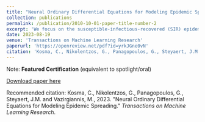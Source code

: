 ```yaml
---
title: "Neural Ordinary Differential Equations for Modeling Epidemic Spreading"
collection: publications
permalink: /publication/2010-10-01-paper-title-number-2
excerpt: 'We focus on the susceptible-infectious-recovered (SIR) epidemic model on networks. Given that this model can be expressed by an intractable system of ordinary differential equations, we devise a simpler system that approximates the output of the model. Then, we capitalize on recent advances in neural ordinary differential equations and propose a neural architecture that can effectively predict the course of an epidemic on the network. [Read More](https://openreview.net/forum?id=yrkJGne0vN)'
date: 2023-08-19
venue: 'Transactions on Machine Learning Research'
paperurl: 'https://openreview.net/pdf?id=yrkJGne0vN'
citation: 'Kosma, C., Nikolentzos, G., Panagopoulos, G., Steyaert, J.M. and Vazirgiannis, M. (2023). &quot;Neural Ordinary Differential Equations for Modeling Epidemic Spreading..&quot; <i>Transactions on Machine Learning Research</i>.'
---
```

Note: **Featured Certification** (equivalent to spotlight/oral)

[Download paper here](https://openreview.net/pdf?id=yrkJGne0vN)

Recommended citation: Kosma, C., Nikolentzos, G., Panagopoulos, G., Steyaert, J.M. and Vazirgiannis, M., 2023. "Neural Ordinary Differential Equations for Modeling Epidemic Spreading." <i>Transactions on Machine Learning Research</i>.